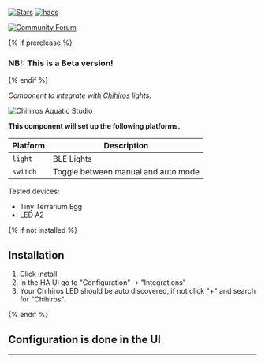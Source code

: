 [![Stars][stars-shield]][chihiros_led_control]
[![hacs][hacsbadge]][hacs]

<!--[![BuyMeCoffee][buymecoffeebadge]][buymecoffee] -->

[![Community Forum][forum-shield]][forum]

{% if prerelease %}
### NB!: This is a Beta version!

{% endif %}

_Component to integrate with [Chihiros][chihiros_aquatic_studio] lights._

![Chihiros Aquatic Studio][chihiros_icon]

**This component will set up the following platforms.**

| Platform              |Description                          |
| --------------------- | ----------------------------------- |
| `light`               | BLE Lights                          |
| `switch`              | Toggle between manual and auto mode |


Tested devices:
* Tiny Terrarium Egg
* LED A2

{% if not installed %}
## Installation

1. Click install.
2. In the HA UI go to "Configuration" -> "Integrations"
3. Your Chihiros LED should be auto discovered, if not click "+" and search for "Chihiros".

{% endif %}


## Configuration is done in the UI

<!---->

<!--
<a href="https://www.buymeacoffee.com/tschamm" target="_blank"><img src="https://cdn.buymeacoffee.com/buttons/v2/default-yellow.png" alt="Buy Me A Coffee" style="height: 60px !important;width: 217px !important;" ></a>

-->
***

[chihiros_aquatic_studio]: https://www.chihirosaquaticstudio.com
[chihiros_led_control]:https://github.com/TheMicDiet/chihiros-led-control
[chihiros_icon]: https://www.chihirosaquaticstudio.com/cdn/shop/files/logo_cb46bbf4-c367-49c2-a99a-e920069e8d9c.png
[stars-shield]: https://img.shields.io/github/stars/TheMicDiet/chihiros-led-control
[hacs]: https://github.com/custom-components/hacs
[hacsbadge]: https://img.shields.io/badge/HACS-Default-orange.svg
[forum-shield]: https://img.shields.io/badge/community-forum-brightgreen.svg
[forum]: https://community.home-assistant.io/
[license]: https://github.com/TheMicDiet/chihiros-led-control/blob/main/LICENSE
